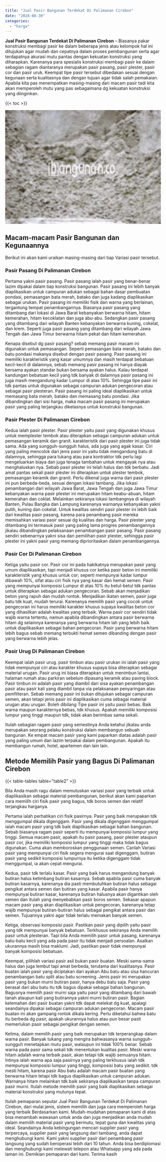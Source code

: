 ```yaml
---
title: "Jual Pasir Bangunan Terdekat Di Palimanan Cirebon"
date: "2024-08-30"
categories: 
  - "harga"
---
```


**Jual Pasir Bangunan Terdekat Di Palimanan Cirebon** – Biasanya pakar konstruksi membagi pasir ke dalam beberapa jenis atau kelompok hal ini ditujukan agar mudah dan cepatnya dalam proses pembangunan serta agar terdapatnya akurasi mutu pantas dengan kekuatan konstruksi yang diharapkan. Karenanya para spesialis konstruksi membagi pasir ke dalam sebagian ragam diantaranya merupakan pasir pasang, pasir plester, pasir cor dan pasir uruk. Keempat tipe pasir tersebut dibedakan sesuai dengan kegunaan serta kualitasnya dan dengan tujuan agar tidak salah pemakaian. Apabila kita pas menempatkan masing-masing dari macam pasir tadi kita akan memperoleh mutu yang pas sebagaimana dg kekuatan konstruksi yang diinginkan.

{{< toc >}}

![Jual Pasir Bangunan Terdekat Di Palimanan Cirebon](/images/jual-pasir-bangunan-63.png)

## Macam-macam Pasir Bangunan dan Kegunaannya

Berikut ini akan kami uraikan masing-masing dari tiap Variasi pasir tersebut.

### Pasir Pasang Di Palimanan Cirebon

Pertama yakni pasir pasang. Pasir pasang ialah pasir yang benar-benar lazim dipakai dalam tiap konstruksi bangunan. Pasir pasang ini lebih banyak diaplikasikan untuk campuran adukan sebagai bahan dasar pembuatan pondasi, pemasangan bata merah, batako dan juga kadang diaplikasikan sebagai urukan. Pasir pasang ini memiliki fisik dan warna yang berlainan, tergantung tempat penambangannya. Biasanya pasir pasang yang ditambang dari lokasi di Jawa Barat kebanyakan berwarna hitam, hitam kemerahan, hitam kecoklatan dan juga abu-abu. Sedangkan pasir pasang yang ditambang dari wilayah Banten kebanyakan berwarna kuning, cokelat, dan krem. Seperti juga pasir pasang yang ditambang dari wilayah Jawa Tengah dan Jawa Timur berwarna hitam pekat dan hitam kemerahan.

Kenapa disebut dg pasir pasang? sebab memang pasir macam ini digunakan untuk pemasangan. Seperti pemasangan bata merah, batako dan batu pondasi makanya disebut dengan pasir pasang. Pasir pasang ini memiliki karakteristik yang kasar umumnya dan masih terdapat bebatuan kecil-kecil di dalamnya, sebab memang pasir pasang ini hanya diayak bersama ayakan standar bukan bersama ayakan halus. Kalau terdapat kandungan bebatuan kecil yang tdk banyak di dalamnya pasir pasang ini juga masih mengandung kadar Lumpur di atas 10%. Sehingga tipe pasir ini tdk pantas untuk digunakan sebagai campuran adukan pengecoran atau sebagai pasir plesteran. Pasir pasang ini paling ideal diaplikasikan untuk memasang bata merah, batako dan memasang batu pondasi. Jika dibandingkan dari sisi harga, maka macam pasir pasang ini merupakan pasir yang paling terjangkau dikelasnya untuk konstruksi bangunan.

### Pasir Plester Di Palimanan Cirebon

Kedua ialah pasir plester. Pasir plester yaitu pasir yang digunakan khusus untuk memplester tembok atau diterapkan sebagai campuran adukan untuk pemasangan keramik dan granit. karakteristik dari pasir plester ini juga tidak sama. Ada yang sungguh-sungguh halus, ada juga yang agak kasar. Ciri yang paling mencolok dari jenis pasir ini yaitu tidak mengandung batu di dalamnya, sehingga para tukang atau para kontraktor tdk perlu lagi mengeluarkan biaya dan juga tenaga tambahan untuk mengayak nya atau menghaluskan nya. Sebab pasir plester ini telah halus dan tdk berbatu. Jadi amat pantas sekali pasir plester ini diterapkan untuk plester tembok, pemasangan keramik dan granit. Perlu dikenal juga warna dari pasir plester ini pun berbeda-beda, sesuai dengan lokasi tambang. Jika lokasi penambangan dari wilayah Jawa Barat, Jawa Tengah dan juga Jawa Timur kebanyakan warna pasir plester ini merupakan hitam keabu-abuan, hitam kemerahan dan coklat. Melainkan sekiranya lokasi tambangnya di wilayah Banten, Pulau Bangka dan Lampung karenanya warnanya kebanyakan yakni putih, kuning dan cokelat. Untuk kwalitas sendiri pasir plester ini lebih baik dari kwalitas pasir pasang, karena para penambang pasir mereka memisahkan variasi pasir sesuai dg kualitas dan harga. Pasir plester yang ditambang ini termasuk pasir yang paling lama progres penambangannya jikalau dibandingkan pelaksanaan penambangan pasir pasang. Pasir pasang sendiri sebenarnya yakni sisa dari pemilihan pasir plester, sehingga pasir plester ini yakni pasir yang memang diprioritaskan dalam penambangannya.

### Pasir Cor Di Palimanan Cirebon

Ketiga yaitu pasir cor. Pasir cor ini pada hakikatnya merupakan pasir yang umum diaplikasikan, tapi menjadi khusus cor ketika pasir beton ini memiliki karakteristik yang khusus untuk cor; seperti mempunyai kadar lumpur dibawah 10%, sifat atau ciri fisik nya yang kasar dan hemat semen. Pasir yang mempunyai komposisi Lumpur di atas 10% itu betul-betul tdk pantas untuk diterapkan sebagai adukan pengecoran. Sebab akan menjadikan beton yang rapuh dan mudah rontok. Menjadikan ikatan semen, pasir juga batu tdk kuat, mudah terurai. Karenanya memilih pasir yang cocok untuk pengecoran ini harus memiliki karakter khusus supaya kwalitas beton cor yang dihasilkan adalah kwalitas yang terbaik. Warna pasir cor sendiri tidak wajib warna tertentu, namun apabila dibandingkan antara pasir berwarna hitam dg selainnya karenanya yang berwarna hitam lah yang lebih baik untuk diaplikasikan sebagai bahan pengecoran. Pasir yang berwarna hitam lebih bagus sebab memang terbukti hemat semen dibanding dengan pasir yang berwarna lebih jelas.

### Pasir Urug Di Palimanan Cirebon

Keempat ialah pasir urug. pasir timbun atau pasir urukan ini ialah pasir yang tidak mempunyai ciri atau karakter khusus supaya bisa diterapkan sebagai material urugan. Pasir urug ini biasa diterapkan untuk menimbun lantai, halaman rumah atau parkiran sebelum dipasang keramik atau paving block. Pasir timbun ini adalah pasir yang diambil dari sisa ayakan penambangan pasir atau pasir kali yang diambil tanpa via pelaksanaan penyaringan atau pemfilteran. Sebab memang pasir ini bukan ditujukan sebagai campuran semen, akan tetapi jenis pasir ini diaplikasikan cuma sebagai material urugan atau urugan. Boleh dibilang Tipe pasir ini yaitu pasir bebas. Baik warna maupun karakternya bebas, tdk khusus. Apakah memiliki komposisi lumpur yang tinggi maupun tdk, tidak akan berimbas sama sekali.

Itulah sebagian ragam pasir yang semestinya Anda ketahui jikalau anda merupakan seorang pelaku konstruksi dalam membangun sebuah bangunan. Ke empat macam pasir yang kami paparkan diatas adalah pasir yang paling umum dan lazim terpakai dalam pembangunan. Apakah itu membangun rumah, hotel, apartemen dan lain lain.

## Metode Memilih Pasir yang Bagus Di Palimanan Cirebon

{{< table-tables table="table2" >}}

Bila Anda masih ragu dalam memutuskan variasi pasir yang terbaik untuk diaplikasikan sebagai material pembangunan, berikut akan kami paparkan cara memilih ciri fisik pasir yang bagus, tdk boros semen dan relatif terjangkau harganya.

Pertama ialah perhatikan ciri fisik pasirnya. Pasir yang baik merupakan tdk menggumpal dikala digenggam. Pasir yang dikala digenggam menggumpal ialah macam pasir yang tdk baik diaplikasikan sebagai bahan bangunan. Sebab biasanya ragam pasir seperti itu mempunyai komposisi lumpur yang tinggi. Semua macam pasir, apakah itu pasir pasang, pasir plester ataupun pasir cor, jika memiliki komposisi lumpur yang tinggi maka tidak bagus digunakan. Cuma akan memboroskan penggunaan semen. Carilah Variasi pasir yang mempunyai ciri fisik segera mengurai saat digenggam, butiran pasir yang sedikit komposisi lumpurnya itu ketika digenggam tidak menggumpal, ia akan cepat mengurai.

Kedua, pasir tdk terlalu kasar. Pasir yang baik harus mengandung banyak butiran halus ketimbang butiran kasarnya. Sebab apabila pasir cuma banyak butiran kasarnya, karenanya dia pasti membutuhkan butiran halus sebagai pengikat antara semen dan butiran yang kasar. Apabila pasir hanya mempunyai butiran kasar, karenanya butiran halusnya akan digantikan oleh semen dan itulah yang menyebabkan pasir boros semen. Sekasar apapun macam pasir yang akan diaplikasikan untuk pengecoran, karenanya tetap wajib mempunyai butiran-butiran halus sebagai pengikat antara pasir dan semen. Tujuannya yakni agar tidak terlalu memakan banyak semen.

Ketiga, observasi komposisi pasir. Pastikan pasir yang dipilih yaitu pasir yang tdk mempunyai banyak bebatuan. Terkhusus sekiranya Anda memilih pasir untuk plesteran. Tapi bila Anda memilih pasir untuk pasang, karenanya batu-batu kecil yang ada pada pasir itu tidak menjadi persoalan. Asalkan ukurannya masih bisa maklumi. Jadi, pastikan pasir tidak mempunyai banyak komposisi bebatuan.

Keempat, pilihlah variasi pasir asli bukan pasir buatan. Meski sama-sama halus dan juga lembut tapi amat berbeda, terutama dari kualitasnya. Pasir buatan ialah pasir yang diciptakan dari ayakan Abu batu atau sisa hancuran penambangan batu split atau batu screening. Jenis pasir ini merupakan pasir yang bukan murni butiran pasir, hanya debu batu saja. Pasir yang berasal dari abu batu itu tdk bagus dipakai sebagai bahan bangunan. Bagusnya memilih pasir murni saja yaitu pasir yang ditambang dari bawah tanah ataupun kali yang butirannya yakni murni butiran pasir. Bagian kelemahan dari pasir buatan yakni tdk dapat melekat dg kuat, apalagi seandainya dipakai sebagai campuran adukan pengecoran. Macam pasir buatan ini akan gampang rontok dikala kering. Perlu diketahui bahwa batu itu berbeda dg pasir, apakah ukurannya halus atau pun besar pasti memerlukan pasir sebagai pengikat dengan semen.

Kelima, dalam memilih pasir yang baik merupakan tdk terperangkap dalam warna pasir. Banyak tukang yang mengira bahwasanya warna sungguh-sungguh menetapkan mutu pasir, walaupun ini tidak 100% benar. Sebab warna pada pasir sama sekali tdk menentukan kualitas pasir. Meski warna hitam adalah warna terbaik pasir, akan tetapi tdk wajib semuanya hitam. Intinya ialah warna apa saja pasirnya yang paling terkhusus ialah tdk mempunyai komposisi lumpur yang tinggi, komposisi batu yang sedikit. tdk mesti hitam, karena pasir Abu batu adalah macam pasir buatan yang berwarna hitam tetapi tdk bagus diaplikasikan untuk campuran adukan. Warnanya hitam melainkan tdk baik sekiranya diaplikasikan tanpa campuran pasir murni. Itulah metode memilih pasir yang baik diaplikasikan sebagai material konstruksi yang mutunya tepat.

Itulah pemaparan seputar Jual Pasir Bangunan Terdekat Di Palimanan Cirebon, dari mulai jenis, sistem memilih dan juga cara memperoleh harga yang terbaik Berdasarkan kami. Mudah-mudahan pemaparan kami di atas bisa menambah wawasan untuk anda dan juga menjadikan anda mudah dalam memilih material pasir yang bermutu, tepat guna dan kwalitas yang ideal. Seandainya Anda kebingungan mencari supplier pasir yang terpercaya, supplier pasir yang langsung dari tambang, anda dapat menghubungi kami. Kami yakni supplier pasir dari penambang pasir langsung yang sudah beroperasi lebih dari 10 tahun. Anda bisa berdiplomasi dan menghubungi kami melewati telepon atau Whatsapp yang ada pada laman ini. Demikian pemaparan dari kami. Terima kasih
